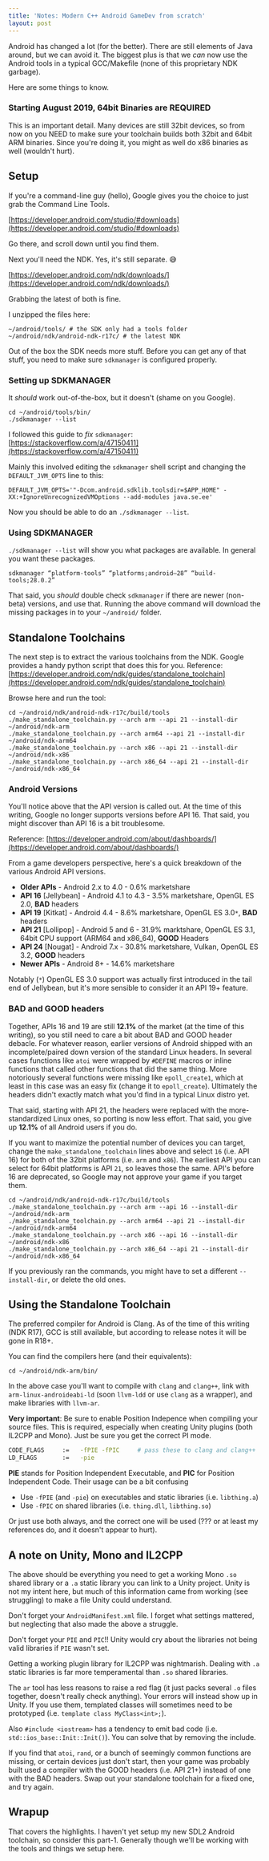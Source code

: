 ```yaml
---
title: 'Notes: Modern C++ Android GameDev from scratch'
layout: post
---
```


Android has changed a lot (for the better). There are still elements of Java around, but we can avoid it. The biggest plus is that we _can_ now use the Android tools in a typical GCC/Makefile (none of this proprietary NDK garbage).

Here are some things to know.

### Starting August 2019, 64bit Binaries are REQUIRED
This is an important detail. Many devices are still 32bit devices, so from now on you NEED to make sure your toolchain builds both 32bit and 64bit ARM binaries. Since you're doing it, you might as well do x86 binaries as well (wouldn't hurt).

## Setup
If you're a command-line guy (hello), Google gives you the choice to just grab the Command Line Tools.

[https://developer.android.com/studio/#downloads](https://developer.android.com/studio/#downloads)

Go there, and scroll down until you find them.

Next you'll need the NDK. Yes, it's still separate. :sweat_smile:

[https://developer.android.com/ndk/downloads/](https://developer.android.com/ndk/downloads/)

Grabbing the latest of both is fine.

I unzipped the files here:

```
~/android/tools/ # the SDK only had a tools folder
~/android/ndk/android-ndk-r17c/ # the latest NDK
```

Out of the box the SDK needs more stuff. Before you can get any of that stuff, you need to make sure `sdkmanager` is configured properly.

### Setting up SDKMANAGER
It _should_ work out-of-the-box, but it doesn't (shame on you Google).

```
cd ~/android/tools/bin/
./sdkmanager --list
```

I followed this guide to _fix_ `sdkmanager`: [https://stackoverflow.com/a/47150411](https://stackoverflow.com/a/47150411)

Mainly this involved editing the `sdkmanager` shell script and changing the `DEFAULT_JVM_OPTS` line to this:

```
DEFAULT_JVM_OPTS='"-Dcom.android.sdklib.toolsdir=$APP_HOME" -XX:+IgnoreUnrecognizedVMOptions --add-modules java.se.ee'
```

Now you should be able to do an `./sdkmanager --list`.

### Using SDKMANAGER
`./sdkmanager --list` will show you what packages are available. In general you want these packages.

```
sdkmanager “platform-tools” “platforms;android–28” “build-tools;28.0.2”
```
 
That said, you _should_ double check `sdkmanager` if there are newer (non-beta) versions, and use that. Running the above command will download the missing packages in to your `~/android/` folder.

## Standalone Toolchains
The next step is to extract the various toolchains from the NDK. Google provides a handy python script that does this for you. Reference: [https://developer.android.com/ndk/guides/standalone_toolchain](https://developer.android.com/ndk/guides/standalone_toolchain)

Browse here and run the tool:

```
cd ~/android/ndk/android-ndk-r17c/build/tools
./make_standalone_toolchain.py --arch arm --api 21 --install-dir ~/android/ndk-arm
./make_standalone_toolchain.py --arch arm64 --api 21 --install-dir ~/android/ndk-arm64
./make_standalone_toolchain.py --arch x86 --api 21 --install-dir ~/android/ndk-x86
./make_standalone_toolchain.py --arch x86_64 --api 21 --install-dir ~/android/ndk-x86_64
```

### Android Versions
You'll notice above that the API version is called out. At the time of this writing, Google no longer supports versions before API 16. That said, you might discover than API 16 is a bit troublesome.

Reference: [https://developer.android.com/about/dashboards/](https://developer.android.com/about/dashboards/)

From a game developers perspective, here's a quick breakdown of the various Android API versions.

* **Older APIs** - Android 2.x to 4.0 - 0.6% marketshare
* **API 16** [Jellybean] - Android 4.1 to 4.3 - 3.5% marketshare, OpenGL ES 2.0, **BAD** headers
* **API 19** [Kitkat] - Android 4.4 - 8.6% marketshare, OpenGL ES 3.0`*`, **BAD** headers
* **API 21** [Lollipop] - Android 5 and 6 - 31.9% marktshare, OpenGL ES 3.1, 64bit CPU support (ARM64 and x86_64), **GOOD** Headers
* **API 24** [Nougat] - Android 7.x - 30.8% marketshare, Vulkan, OpenGL ES 3.2, **GOOD** headers
* **Newer APIs** - Android 8+ - 14.6% marketshare

Notably (`*`) OpenGL ES 3.0 support was actually first introduced in the tail end of Jellybean, but it's more sensible to consider it an API 19+ feature.

### BAD and GOOD headers
Together, APIs 16 and 19 are still **12.1%** of the market (at the time of this writing), so you still need to care a bit about BAD and GOOD header debacle. For whatever reason, earlier versions of Android shipped with an incomplete/paired down version of the standard Linux headers. In several cases functions like `atoi` were wrapped by `#DEFINE` macros or inline functions that called other functions that did the same thing. More notoriously several functions were missing like `epoll_create1`, which at least in this case was an easy fix (change it to `epoll_create`). Ultimately the headers didn't exactly match what you'd find in a typical Linux distro yet.

That said, starting with API 21, the headers were replaced with the more-standardized Linux ones, so porting is now less effort. That said, you give up **12.1%** of all Android users if you do.

If you want to maximize the potential number of devices you can target, change the `make_standalone_toolchain` lines above and select `16` (i.e. API 16) for both of the 32bit platforms (i.e. `arm` and `x86`). The earliest API you can select for 64bit platforms is API `21`, so leaves those the same. API's before 16 are deprecated, so Google may not approve your game if you target them.

```
cd ~/android/ndk/android-ndk-r17c/build/tools
./make_standalone_toolchain.py --arch arm --api 16 --install-dir ~/android/ndk-arm
./make_standalone_toolchain.py --arch arm64 --api 21 --install-dir ~/android/ndk-arm64
./make_standalone_toolchain.py --arch x86 --api 16 --install-dir ~/android/ndk-x86
./make_standalone_toolchain.py --arch x86_64 --api 21 --install-dir ~/android/ndk-x86_64
```

If you previously ran the commands, you might have to set a different `--install-dir`, or delete the old ones.

## Using the Standalone Toolchain
The preferred compiler for Android is Clang. As of the time of this writing (NDK R17), GCC is still available, but according to release notes it will be gone in R18+. 

You can find the compilers here (and their equivalents):

```
cd ~/android/ndk-arm/bin/
```

In the above case you'll want to compile with `clang` and `clang++`, link with `arm-linux-androideabi-ld` (soon `llvm-ldd` or use `clang` as a wrapper), and make libraries with `llvm-ar`.

**Very important**: Be sure to enable Position Indepence when compiling your source files. This is required, especially when creating Unity plugins (both IL2CPP and Mono). Just be sure you get the correct PI mode.

```bash
CODE_FLAGS     :=   -fPIE -fPIC     # pass these to clang and clang++
LD_FLAGS       :=   -pie
```

**PIE** stands for Position Independent Executable, and **PIC** for Position Independent Code. Their usage can be a bit confusing

* Use `-fPIE` (and `-pie`) on executables and static libraries (i.e. `libthing.a`)
* Use `-fPIC` on shared libraries (i.e. `thing.dll`, `libthing.so`)

Or just use both always, and the correct one will be used (??? or at least my references do, and it doesn't appear to hurt).

## A note on Unity, Mono and IL2CPP
The above should be everything you need to get a working Mono `.so` shared library or a `.a` static library you can link to a Unity project. Unity is not my intent here, but much of this information came from working (see struggling) to make a file Unity could understand.

Don't forget your `AndroidManifest.xml` file. I forget what settings mattered, but neglecting that also made the above a struggle.

Don't forget your `PIE` and `PIC`!! Unity would cry about the libraries not being valid libraries if `PIE` wasn't set.

Getting a working plugin library for IL2CPP was nightmarish. Dealing with `.a` static libraries is far more temperamental than `.so` shared libraries. 

The `ar` tool has less reasons to raise a red flag (it just packs several `.o` files together, doesn't really check anything). Your errors will instead show up in Unity. If you use them, templated classes will sometimes need to be prototyped (i.e. `template class MyClass<int>;`). 

Also `#include <iostream>` has a tendency to emit bad code (i.e. `std::ios_base::Init::Init()`). You can solve that by removing the include.

If you find that `atoi`, `rand`, or a bunch of seemingly common functions are missing, or certain devices just don't start, then your game was probably built used a compiler with the GOOD headers (i.e. API 21+) instead of one with the BAD headers. Swap out your standalone toolchain for a fixed one, and try again.

## Wrapup
That covers the highlights. I haven't yet setup my new SDL2 Android toolchain, so consider this part-1. Generally though we'll be working with the tools and things we setup here.